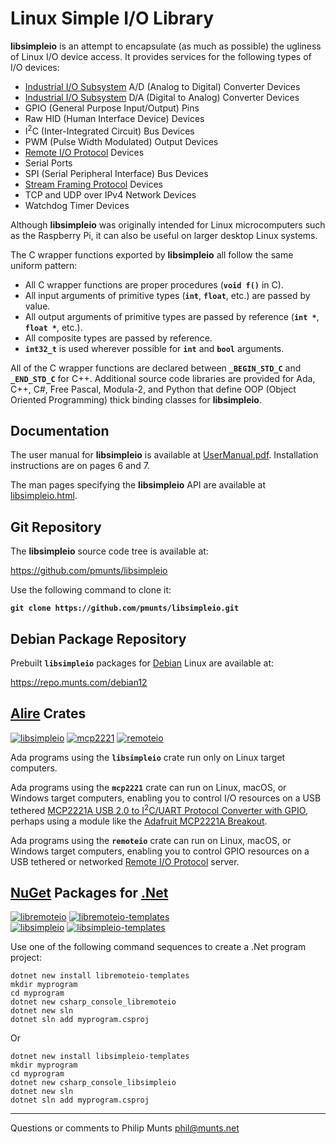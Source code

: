 Linux Simple I/O Library
========================

**libsimpleio** is an attempt to encapsulate (as much as possible) the
ugliness of Linux I/O device access. It provides services for the
following types of I/O devices:

-   [Industrial I/O
    Subsystem](https://wiki.analog.com/software/linux/docs/iio/iio) A/D
    (Analog to Digital) Converter Devices
-   [Industrial I/O
    Subsystem](https://wiki.analog.com/software/linux/docs/iio/iio) D/A
    (Digital to Analog) Converter Devices
-   GPIO (General Purpose Input/Output) Pins
-   Raw HID (Human Interface Device) Devices
-   I<sup>2</sup>C (Inter-Integrated Circuit) Bus Devices
-   PWM (Pulse Width Modulated) Output Devices
-   [Remote I/O
    Protocol](https://repo.munts.com/libsimpleio/doc/RemoteIOProtocol.pdf)
    Devices
-   Serial Ports
-   SPI (Serial Peripheral Interface) Bus Devices
-   [Stream Framing
    Protocol](https://repo.munts.com/libsimpleio/doc/StreamFramingProtocol.pdf)
    Devices
-   TCP and UDP over IPv4 Network Devices
-   Watchdog Timer Devices

Although **libsimpleio** was originally intended for Linux
microcomputers such as the Raspberry Pi, it can also be useful on larger
desktop Linux systems.

The C wrapper functions exported by **libsimpleio** all follow the same
uniform pattern:

-   All C wrapper functions are proper procedures (**`void f()`** in C).
-   All input arguments of primitive types (**`int`**, **`float`**,
    etc.) are passed by value.
-   All output arguments of primitive types are passed by reference
    (**`int *`**, **`float *`**, etc.).
-   All composite types are passed by reference.
-   **`int32_t`** is used wherever possible for **`int`** and **`bool`**
    arguments.

All of the C wrapper functions are declared between **`_BEGIN_STD_C`**
and **`_END_STD_C`** for C++. Additional source code libraries are
provided for Ada, C++, C\#, Free Pascal, Modula-2, and Python that
define OOP (Object Oriented Programming) thick binding classes for
**libsimpleio**.

Documentation
-------------

The user manual for **libsimpleio** is available at
[UserManual.pdf](https://repo.munts.com/libsimpleio/doc/UserManual.pdf).
Installation instructions are on pages 6 and 7.

The man pages specifying the **libsimpleio** API are available at
[libsimpleio.html](https://repo.munts.com/libsimpleio/doc/libsimpleio.html).

Git Repository
--------------

The **libsimpleio** source code tree is available at:

<https://github.com/pmunts/libsimpleio>

Use the following command to clone it:

**`git clone https://github.com/pmunts/libsimpleio.git`**

Debian Package Repository
-------------------------

Prebuilt **`libsimpleio`** packages for [Debian](http://www.debian.org)
Linux are available at:

<https://repo.munts.com/debian12>

[Alire](https://alire.ada.dev) Crates
-------------------------------------

[![libsimpleio](https://img.shields.io/endpoint?url=https://alire.ada.dev/badges/libsimpleio.json)](https://alire.ada.dev/crates/libsimpleio.html)
[![mcp2221](https://img.shields.io/endpoint?url=https://alire.ada.dev/badges/mcp2221.json)](https://alire.ada.dev/crates/mcp2221.html)
[![remoteio](https://img.shields.io/endpoint?url=https://alire.ada.dev/badges/remoteio.json)](https://alire.ada.dev/crates/remoteio.html)

Ada programs using the **`libsimpleio`** crate run only on Linux target
computers.

Ada programs using the **`mcp2221`** crate can run on Linux, macOS, or
Windows target computers, enabling you to control I/O resources on a USB
tethered [MCP2221A USB 2.0 to I<sup>2</sup>C/UART Protocol Converter
with GPIO](https://www.microchip.com/en-us/product/MCP2221A), perhaps
using a module like the [Adafruit MCP2221A
Breakout](https://www.adafruit.com/product/4471).

Ada programs using the **`remoteio`** crate can run on Linux, macOS, or
Windows target computers, enabling you to control GPIO resources on a
USB tethered or networked [Remote I/O
Protocol](https://repo.munts.com/libsimpleio/doc/RemoteIOProtocol.pdf)
server.

[NuGet](https://nuget.org/) Packages for [.Net](https://dotnet.microsoft.com)
-----------------------------------------------------------------------------

[![libremoteio](https://img.shields.io/nuget/v/libremoteio?style=flat&logo=nuget&label=libremoteio)](https://www.nuget.org/packages/libremoteio)
[![libremoteio-templates](https://img.shields.io/nuget/v/libremoteio-templates?style=flat&logo=nuget&label=libremoteio-templates)](https://www.nuget.org/packages/libremoteio-templates)  
[![libsimpleio](https://img.shields.io/nuget/v/libsimpleio?style=flat&logo=nuget&label=libsimpleio)](https://www.nuget.org/packages/libsimpleio)
[![libsimpleio-templates](https://img.shields.io/nuget/v/libsimpleio-templates?style=flat&logo=nuget&label=libsimpleio-templates)](https://www.nuget.org/packages/libsimpleio-templates)

Use one of the following command sequences to create a .Net program
project:

    dotnet new install libremoteio-templates
    mkdir myprogram
    cd myprogram
    dotnet new csharp_console_libremoteio
    dotnet new sln
    dotnet sln add myprogram.csproj

Or

    dotnet new install libsimpleio-templates
    mkdir myprogram
    cd myprogram
    dotnet new csharp_console_libsimpleio
    dotnet new sln
    dotnet sln add myprogram.csproj

------------------------------------------------------------------------

Questions or comments to Philip Munts <phil@munts.net>
